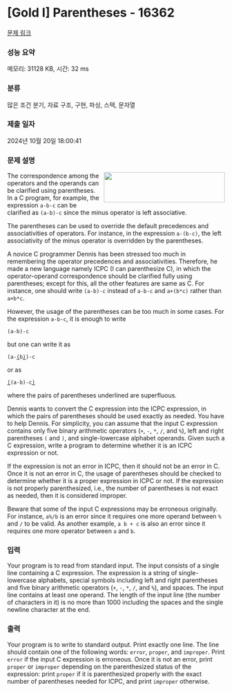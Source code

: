 # [Gold I] Parentheses - 16362 

[문제 링크](https://www.acmicpc.net/problem/16362) 

### 성능 요약

메모리: 31128 KB, 시간: 32 ms

### 분류

많은 조건 분기, 자료 구조, 구현, 파싱, 스택, 문자열

### 제출 일자

2024년 10월 20일 18:00:41

### 문제 설명

<p><img alt="" src="https://upload.acmicpc.net/8745a8d8-2614-45cb-ab1c-65217431582d/-/preview/" style="width: 280px; height: 70px; float: right; margin-left:10px;">The correspondence among the operators and the operands can be clarified using parentheses. In a C program, for example, the expression <code>a-b-c</code> can be clarified as <code>(a-b)-c</code> since the minus operator is left associative.</p>

<p>The parentheses can be used to override the default precedences and associativities of operators. For instance, in the expression <code>a-(b-c)</code>, the left associativity of the minus operator is overridden by the parentheses.</p>

<p>A novice C programmer Dennis has been stressed too much in remembering the operator precedences and associativities. Therefore, he made a new language namely ICPC (I can parenthesize C), in which the operator-operand correspondence should be clarified fully using parentheses; except for this, all the other features are same as C. For instance, one should write <code>(a-b)-c</code> instead of <code>a-b-c</code> and <code>a+(b*c)</code> rather than <code>a+b*c</code>.</p>

<p>However, the usage of the parentheses can be too much in some cases. For the expression <code>a-b-c</code>, it is enough to write</p>

<p><code>(a-b)-c</code></p>

<p>but one can write it as</p>

<p><code>(a-<u>(</u>b<u>)</u>)-c</code></p>

<p>or as</p>

<p><code><u>(</u>(a-b)-c<u>)</u></code></p>

<p>where the pairs of parentheses underlined are superfluous.</p>

<p>Dennis wants to convert the C expression into the ICPC expression, in which the pairs of parentheses should be used exactly as needed. You have to help Dennis. For simplicity, you can assume that the input C expression contains only five binary arithmetic operators (<code>+</code>, <code>-</code>, <code>*</code>, <code>/</code>, and <code>%</code>), left and right parentheses <code>(</code> and <code>)</code>, and single-lowercase alphabet operands. Given such a C expression, write a program to determine whether it is an ICPC expression or not.</p>

<p>If the expression is not an error in ICPC, then it should not be an error in C. Once it is not an error in C, the usage of parentheses should be checked to determine whether it is a proper expression in ICPC or not. If the expression is not properly parenthesized, i.e., the number of parentheses is not exact as needed, then it is considered improper.</p>

<p>Beware that some of the input C expressions may be erroneous originally. For instance, <code>a%/b</code> is an error since it requires one more operand between <code>%</code> and <code>/</code> to be valid. As another example, <code>a b + c</code> is also an error since it requires one more operator between <code>a</code> and <code>b</code>.</p>

### 입력 

 <p>Your program is to read from standard input. The input consists of a single line containing a C expression. The expression is a string of single-lowercase alphabets, special symbols including left and right parentheses and five binary arithmetic operators (<code>+</code>, <code>-</code>, <code>*</code>, <code>/</code>, and <code>%</code>), and spaces. The input line contains at least one operand. The length of the input line (the number of characters in it) is no more than 1000 including the spaces and the single newline character at the end.</p>

### 출력 

 <p>Your program is to write to standard output. Print exactly one line. The line should contain one of the following words: <code>error</code>, <code>proper</code>, and <code>improper</code>. Print <code>error</code> if the input C expression is erroneous. Once it is not an error, print <code>proper</code> or <code>improper</code> depending on the parenthesized status of the expression: print <code>proper</code> if it is parenthesized properly with the exact number of parentheses needed for ICPC, and print <code>improper</code> otherwise.</p>

